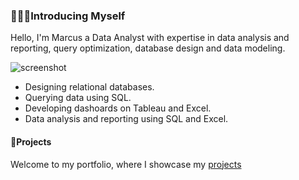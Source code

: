 ### 🙎🏽‍♂️Introducing Myself

Hello, I'm Marcus a Data Analyst with expertise in data analysis and reporting, query optimization, database design and data modeling.

![screenshot](https://github.com/user-attachments/assets/48836861-3485-4bdf-80dd-ea7216d1c4af)


  - Designing relational databases.
  - Querying data using SQL.
  - Developing dashoards on Tableau and Excel.
  - Data analysis and reporting using SQL and Excel.

#### 🚢Projects

Welcome to my portfolio, where I showcase my [ projects ](Project_sql)
